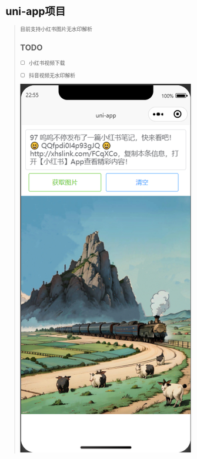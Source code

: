 # uni-app项目
> 目前支持小红书图片无水印解析
> ## TODO
> - [ ] 小红书视频下载
> - [ ] 抖音视频无水印解析
> 
> 
> ![img.png](pages/img.png)